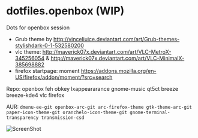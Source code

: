 # dotfiles.openbox (WIP)
Dots for openbox session

*   Grub theme by http://vinceliuice.deviantart.com/art/Grub-themes-stylishdark-0-1-532580200
*   vlc theme: http://maverick07x.deviantart.com/art/VLC-MetroX-345256054 & http://maverick07x.deviantart.com/art/VLC-MinimalX-385698882
*   firefox startpage: moment https://addons.mozilla.org/en-US/firefox/addon/moment/?src=search

Repo: openbox feh obkey lxappeararance gnome-music qt5ct breeze breeze-kde4 vlc firefox

AUR: `dmenu-ee-git openbox-arc-git arc-firefox-theme gtk-theme-arc-git paper-icon-theme-git oranchelo-icon-theme-git gnome-terminal-transparency transmission-csd`

![ScreenShot](https://raw.github.com/Waaflee/dotfiles.openbox/master/Captura%20de%20pantalla%20de%202017-01-23%2018-28-06.png)
